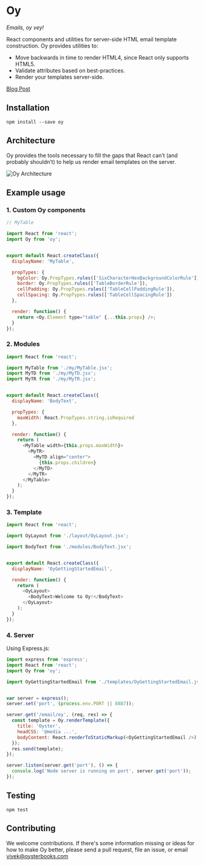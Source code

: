# Oy

*Emails, oy vey!*

React components and utilities for server-side HTML email template construction. Oy provides utilities to:

- Move backwards in time to render HTML4, since React only supports HTML5.
- Validate attributes based on best-practices.
- Render your templates server-side.

[Blog Post](http://oyster.engineering/post/124868558323/emails-oy-vey-render-emails-with-react)

## Installation

```
npm install --save oy
```

## Architecture

Oy provides the tools necessary to fill the gaps that React can’t 
(and probably shouldn’t) to help us render email templates on the server.

![Oy Architecture](https://s3.amazonaws.com/oyster-web-static/oy-architecture.jpg)

## Example usage

### 1. Custom Oy components

```js
// MyTable

import React from 'react';
import Oy from 'oy';


export default React.createClass({
  displayName: 'MyTable',

  propTypes: {
    bgColor: Oy.PropTypes.rules(['SixCharacterHexBackgroundColorRule']),
    border: Oy.PropTypes.rules(['TableBorderRule']),
    cellPadding: Oy.PropTypes.rules(['TableCellPaddingRule']),
    cellSpacing: Oy.PropTypes.rules(['TableCellSpacingRule'])
  },

  render: function() {
    return <Oy.Element type="table" {...this.props} />;
  }
});
```


### 2. Modules

```js
import React from 'react';

import MyTable from './my/MyTable.jsx';
import MyTD from './my/MyTD.jsx';
import MyTR from './my/MyTR.jsx';


export default React.createClass({
  displayName: 'BodyText',

  propTypes: {
    maxWidth: React.PropTypes.string.isRequired
  },

  render: function() {
    return (
      <MyTable width={this.props.maxWidth}>
        <MyTR>
          <MyTD align="center">
            {this.props.children}
          </MyTD>
        </MyTR>
      </MyTable>
    );
  }
});
```

### 3. Template

```js
import React from 'react';

import OyLayout from './layout/OyLayout.jsx';

import BodyText from './modules/BodyText.jsx';


export default React.createClass({
  displayName: 'OyGettingStartedEmail',

  render: function() {
    return (
      <OyLayout>
        <BodyText>Welcome to Oy!</BodyText>
      </OyLayout>
    );
  }
});
```


### 4. Server

Using Express.js:

```js
import express from 'express';
import React from 'react';
import Oy from 'oy';

import OyGettingStartedEmail from './templates/OyGettingStartedEmail.jsx';


var server = express();
server.set('port', (process.env.PORT || 8887));

server.get('/email/oy', (req, res) => {
  const template = Oy.renderTemplate({
    title: 'Oyster',
    headCSS: '@media ...',
    bodyContent: React.renderToStaticMarkup(<OyGettingStartedEmail />)
  });
  res.send(template);
});

server.listen(server.get('port'), () => {
  console.log('Node server is running on port', server.get('port'));
});
```


## Testing

```
npm test
```

## Contributing

We welcome contributions. If there's some information missing or ideas for how to make Oy better, please
send a pull request, file an issue, or email [vivek@oysterbooks.com](mailto:vivek@oysterbooks.com)
